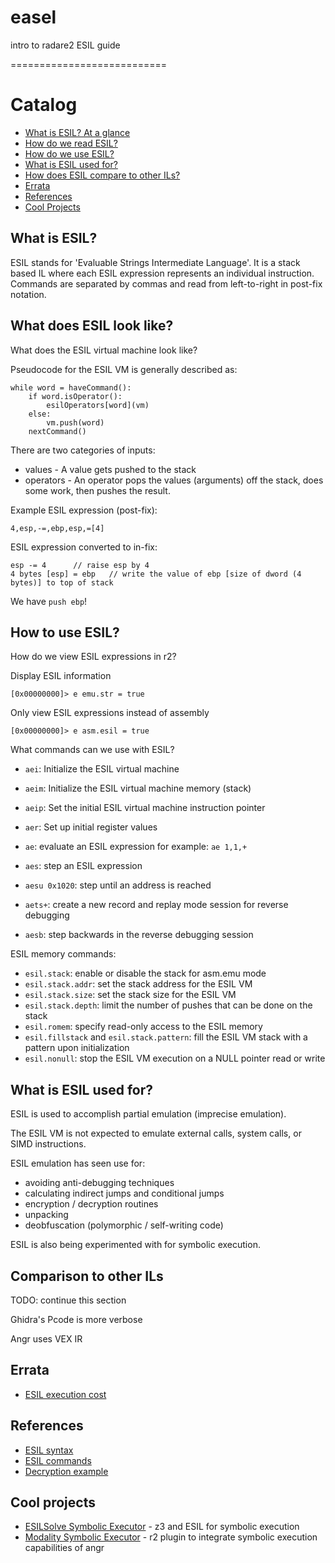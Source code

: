 # easel

intro to radare2 ESIL guide

===========================

# Catalog

* [What is ESIL? At a glance](#what-is-esil)
* [How do we read ESIL?](#what-does-esil-look-like)
* [How do we use ESIL?](#how-to-use-esil)
* [What is ESIL used for?](#what-is-esil-used-for)
* [How does ESIL compare to other ILs?](#comparison-to-other-ILs)
* [Errata](#errata)
* [References](#references)
* [Cool Projects](#cool-projects)

## What is ESIL?

ESIL stands for 'Evaluable Strings Intermediate Language'. It is a stack based IL where each
ESIL expression represents an individual instruction. Commands are separated by commas and
read from left-to-right in post-fix notation.

## What does ESIL look like?

What does the ESIL virtual machine look like?

Pseudocode for the ESIL VM is generally described as:
```
while word = haveCommand():
    if word.isOperator():
        esilOperators[word](vm)
    else:
        vm.push(word)
    nextCommand()
```

There are two categories of inputs: 
* values - A value gets pushed to the stack
* operators - An operator pops the values (arguments) off the stack, does some work, then pushes the result.

Example ESIL expression (post-fix):

`4,esp,-=,ebp,esp,=[4]`

ESIL expression converted to in-fix:
```
esp -= 4      // raise esp by 4
4 bytes [esp] = ebp   // write the value of ebp [size of dword (4 bytes)] to top of stack 
```

We have `push ebp`!

## How to use ESIL?

How do we view ESIL expressions in r2?

Display ESIL information

`[0x00000000]> e emu.str = true`

Only view ESIL expressions instead of assembly

`[0x00000000]> e asm.esil = true`

What commands can we use with ESIL?

* `aei`: Initialize the ESIL virtual machine

* `aeim`: Initialize the ESIL virtual machine memory (stack)

* `aeip`: Set the initial ESIL virtual machine instruction pointer

* `aer`: Set up initial register values

* `ae`: evaluate an ESIL expression for example: `ae 1,1,+`

* `aes`: step an ESIL expression

* `aesu 0x1020`: step until an address is reached

* `aets+`: create a new record and replay mode session for reverse debugging

* `aesb`: step backwards in the reverse debugging session

ESIL memory commands:

* `esil.stack`: enable or disable the stack for asm.emu mode
* `esil.stack.addr`: set the stack address for the ESIL VM
* `esil.stack.size`: set the stack size for the ESIL VM
* `esil.stack.depth`: limit the number of pushes that can be done on the stack
* `esil.romem`: specify read-only access to the ESIL memory
* `esil.fillstack` and `esil.stack.pattern`: fill the ESIL VM stack with a pattern upon initialization
* `esil.nonull`: stop the ESIL VM execution on a NULL pointer read or write

## What is ESIL used for?

ESIL is used to accomplish partial emulation (imprecise emulation).

The ESIL VM is not expected to emulate external calls, system calls, or SIMD instructions.

ESIL emulation has seen use for:
* avoiding anti-debugging techniques
* calculating indirect jumps and conditional jumps
* encryption / decryption routines 
* unpacking
* deobfuscation (polymorphic / self-writing code)

ESIL is also being experimented with for symbolic execution.

## Comparison to other ILs

TODO: continue this section

Ghidra's Pcode is more verbose

Angr uses VEX IR

## Errata
* [ESIL execution cost](https://github.com/radareorg/radare2/pull/17585)

## References
* [ESIL syntax](https://r2wiki.readthedocs.io/en/latest/home/misc/usage-examples/)
* [ESIL commands](https://radare.gitbooks.io/radare2book/content/disassembling/esil.html)
* [Decryption example](https://blog.superponible.com/2017/04/15/emulating-assembly-in-radare2/)

## Cool projects
* [ESILSolve Symbolic Executor](https://github.com/aemmitt-ns/esilsolve) - z3 and ESIL for symbolic execution
* [Modality Symbolic Executor](https://github.com/0xchase/modality) - r2 plugin to integrate symbolic execution capabilities of angr

